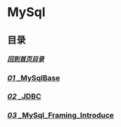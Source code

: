 # MySql

## 目录

##### [回到首页目录](/README.md)

### [_01_ _MySqlBase](./01_MySqlBase.md)

### [_02_ _JDBC](./02_JDBC.md)

### [_03_ _MySql_Framing_Introduce](./03_MySql_Framing_Introduce.md)